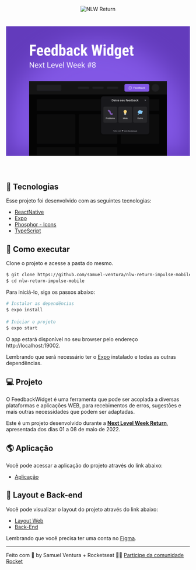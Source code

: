 <p align="center">
  <img src="https://img.shields.io/static/v1?label=NLW&message=Return&color=8257E5&labelColor=000000" alt="NLW Return" />
</p>

<h1 align="center">
    <img alt="NLW-Return" src=".github/cover.svg" />
</h1>

<br>

## 🧪 Tecnologias

Esse projeto foi desenvolvido com as seguintes tecnologias:

- [ReactNative](https://reactnative.dev)
- [Expo](https://expo.dev)
- [Phosphor - Icons](https://phosphoricons.com)
- [TypeScript](https://www.typescriptlang.org/)

## 🚀 Como executar

Clone o projeto e acesse a pasta do mesmo.

```bash
$ git clone https://github.com/samuel-ventura/nlw-return-impulse-mobile
$ cd nlw-return-impulse-mobile
```

Para iniciá-lo, siga os passos abaixo:
```bash
# Instalar as dependências
$ expo install

# Iniciar o projeto
$ expo start
```
O app estará disponível no seu browser pelo endereço http://localhost:19002.

Lembrando que será necessário ter o [Expo](https://expo.dev) instalado e todas as outras dependências.

## 💻 Projeto

O FeedbackWidget é uma ferramenta que pode ser acoplada a diversas plataformas e aplicações WEB, para recebimentos de erros, sugestões e mais outras necessidades que podem ser adaptadas.

Este é um projeto desenvolvido durante a **[Next Level Week Return](https://nextlevelweek.com/)**, apresentada dos dias 01 a 08 de maio de 2022.

## 🌎 Aplicação

Você pode acessar a aplicação do projeto através do link abaixo:

- [Aplicação](https://nlw-return-impulse-web-omega.vercel.app) 

## 🔖 Layout e Back-end

Você pode visualizar o layout do projeto através do link abaixo:

- [Layout Web](https://www.figma.com/community/file/1102912516166573468/Feedback-Widget) 
- [Back-End](https://github.com/samuel-ventura/nlw-return-impulse-server) 

Lembrando que você precisa ter uma conta no [Figma](http://figma.com/).

---

Feito com 💜 by Samuel Ventura + Rocketseat 👋🏻 [Participe da comunidade Rocket](https://discord.gg/gKUVrzrPrU)
